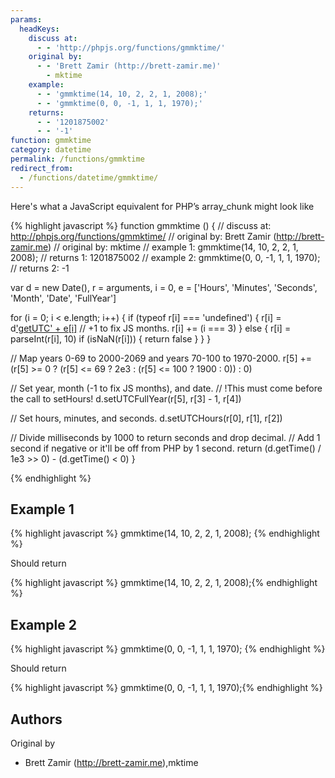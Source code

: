 ```yaml
---
params:
  headKeys:
    discuss at:
      - - 'http://phpjs.org/functions/gmmktime/'
    original by:
      - - 'Brett Zamir (http://brett-zamir.me)'
        - mktime
    example:
      - - 'gmmktime(14, 10, 2, 2, 1, 2008);'
      - - 'gmmktime(0, 0, -1, 1, 1, 1970);'
    returns:
      - - '1201875002'
      - - '-1'
function: gmmktime
category: datetime
permalink: /functions/gmmktime
redirect_from:
  - /functions/datetime/gmmktime/
---
```


<!-- WARNING! This file is auto generated by `npm run web:inject`, do not edit by hand -->

Here's what a JavaScript equivalent for PHP’s array_chunk might look like

{% highlight javascript %}
function gmmktime () {
  //  discuss at: http://phpjs.org/functions/gmmktime/
  // original by: Brett Zamir (http://brett-zamir.me)
  // original by: mktime
  //   example 1: gmmktime(14, 10, 2, 2, 1, 2008);
  //   returns 1: 1201875002
  //   example 2: gmmktime(0, 0, -1, 1, 1, 1970);
  //   returns 2: -1

  var d = new Date(),
    r = arguments,
    i = 0,
    e = ['Hours', 'Minutes', 'Seconds', 'Month', 'Date', 'FullYear']

  for (i = 0; i < e.length; i++) {
    if (typeof r[i] === 'undefined') {
      r[i] = d['getUTC' + e[i]]()
      // +1 to fix JS months.
      r[i] += (i === 3)
    } else {
      r[i] = parseInt(r[i], 10)
      if (isNaN(r[i])) {
        return false
      }
    }
  }

  // Map years 0-69 to 2000-2069 and years 70-100 to 1970-2000.
  r[5] += (r[5] >= 0 ? (r[5] <= 69 ? 2e3 : (r[5] <= 100 ? 1900 : 0)) : 0)

  // Set year, month (-1 to fix JS months), and date.
  // !This must come before the call to setHours!
  d.setUTCFullYear(r[5], r[3] - 1, r[4])

  // Set hours, minutes, and seconds.
  d.setUTCHours(r[0], r[1], r[2])

  // Divide milliseconds by 1000 to return seconds and drop decimal.
  // Add 1 second if negative or it'll be off from PHP by 1 second.
  return (d.getTime() / 1e3 >> 0) - (d.getTime() < 0)
}

{% endhighlight %}

## Example 1

{% highlight javascript %}
gmmktime(14, 10, 2, 2, 1, 2008);
{% endhighlight %}

Should return

{% highlight javascript %}
gmmktime(14, 10, 2, 2, 1, 2008);{% endhighlight %}

## Example 2

{% highlight javascript %}
gmmktime(0, 0, -1, 1, 1, 1970);
{% endhighlight %}

Should return

{% highlight javascript %}
gmmktime(0, 0, -1, 1, 1, 1970);{% endhighlight %}


## Authors


Original by

- Brett Zamir (http://brett-zamir.me),mktime

